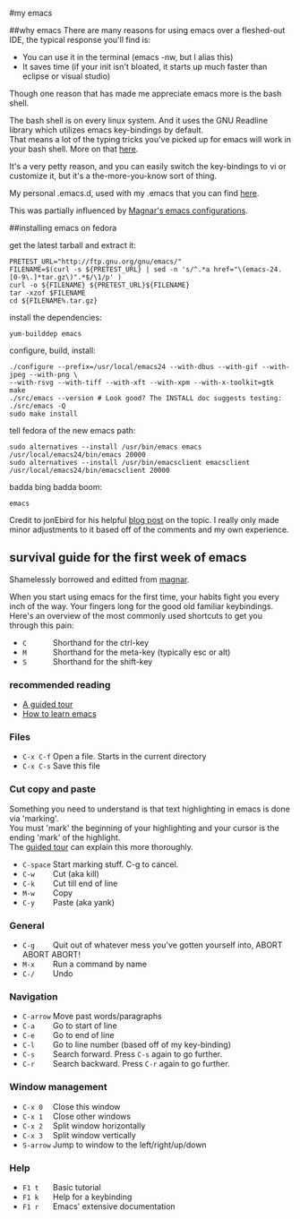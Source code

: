 #my emacs

##why emacs
There are many reasons for using emacs over a fleshed-out IDE, the typical response you'll find is:

* You can use it in the terminal (emacs -nw, but I alias this)
* It saves time (if your init isn't bloated, it starts up much faster than eclipse or visual studio)

Though one reason that has made me appreciate emacs more is the bash shell.  

The bash shell is on every linux system. And it uses the GNU Readline library which utilizes emacs key-bindings by default.  
That means a lot of the typing tricks you've picked up for emacs will work in your bash shell.  More on that [here](http://www.skorks.com/2009/09/bash-shortcuts-for-maximum-productivity/).

It's a very petty reason, and you can easily switch the key-bindings to vi or customize it, but it's a the-more-you-know sort of thing.

My personal .emacs.d, used with my .emacs that you can find [here](https://github.com/SuitAndThai/dotfiles).

This was partially influenced by [Magnar's emacs configurations](https://github.com/magnars/.emacs.d).

##installing emacs on fedora

get the latest tarball and extract it:

    PRETEST_URL="http://ftp.gnu.org/gnu/emacs/"  
    FILENAME=$(curl -s ${PRETEST_URL} | sed -n 's/^.*a href="\(emacs-24.[0-9\.]*tar.gz\)".*$/\1/p' )  
    curl -o ${FILENAME} ${PRETEST_URL}${FILENAME}  
    tar -xzof $FILENAME  
    cd ${FILENAME%.tar.gz}

install the dependencies:

    yum-builddep emacs

configure, build, install:

    ./configure --prefix=/usr/local/emacs24 --with-dbus --with-gif --with-jpeg --with-png \
    --with-rsvg --with-tiff --with-xft --with-xpm --with-x-toolkit=gtk
    make
    ./src/emacs --version # Look good? The INSTALL doc suggests testing: ./src/emacs -Q
    sudo make install

tell fedora of the new emacs path:

    sudo alternatives --install /usr/bin/emacs emacs /usr/local/emacs24/bin/emacs 20000
    sudo alternatives --install /usr/bin/emacsclient emacsclient /usr/local/emacs24/bin/emacsclient 20000

badda bing badda boom:

    emacs

Credit to jonEbird for his helpful [blog post](http://jonebird.com/2011/12/29/installing-emacs-v24-on-fedora/) on the topic.  I really only made minor adjustments to it based off of the comments and my own experience.

## survival guide for the first week of emacs

Shamelessly borrowed and editted from [magnar](https://github.com/magnars/.emacs.d).

When you start using emacs for the first time, your habits fight you every inch
of the way. Your fingers long for the good old familiar keybindings. Here's an
overview of the most commonly used shortcuts to get you through this pain:

* `C      ` Shorthand for the ctrl-key
* `M      ` Shorthand for the meta-key (typically esc or alt)
* `S      ` Shorthand for the shift-key

### recommended reading

* [A guided tour](http://www.gnu.org/software/emacs/tour/)
* [How to learn emacs](http://david.rothlis.net/emacs/howtolearn.html)

### Files

* `C-x C-f` Open a file. Starts in the current directory
* `C-x C-s` Save this file

### Cut copy and paste

Something you need to understand is that text highlighting in emacs is done via 'marking'.  
You must 'mark' the beginning of your highlighting and your cursor is the ending 'mark' of the highlight.  
The [guided tour](http://www.gnu.org/software/emacs/tour/) can explain this more thoroughly.

* `C-space` Start marking stuff. C-g to cancel.
* `C-w    ` Cut (aka kill)
* `C-k    ` Cut till end of line
* `M-w    ` Copy
* `C-y    ` Paste (aka yank)

### General

* `C-g    ` Quit out of whatever mess you've gotten yourself into, ABORT ABORT ABORT!
* `M-x    ` Run a command by name
* `C-/    ` Undo

### Navigation

* `C-arrow` Move past words/paragraphs
* `C-a    ` Go to start of line
* `C-e    ` Go to end of line
* `C-l    ` Go to line number (based off of my key-binding)
* `C-s    ` Search forward. Press `C-s` again to go further.
* `C-r    ` Search backward. Press `C-r` again to go further.

### Window management

* `C-x 0  ` Close this window
* `C-x 1  ` Close other windows
* `C-x 2  ` Split window horizontally
* `C-x 3  ` Split window vertically
* `S-arrow` Jump to window to the left/right/up/down

### Help

* `F1 t   ` Basic tutorial
* `F1 k   ` Help for a keybinding
* `F1 r   ` Emacs' extensive documentation
